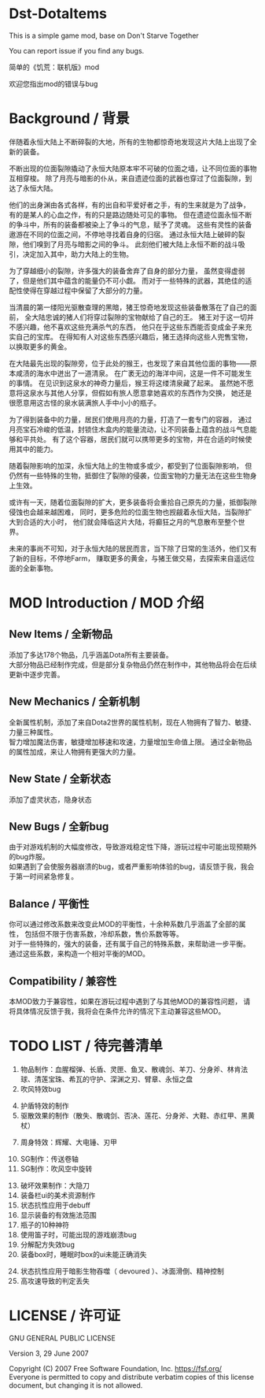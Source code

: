 # Dst-DotaItems

This is a simple game mod, base on Don't Starve Together

You can report issue if you find any bugs.

简单的《饥荒：联机版》mod

欢迎您指出mod的错误与bug

# Background / 背景

伴随着永恒大陆上不断碎裂的大地，所有的生物都惊奇地发现这片大陆上出现了全新的装备。

不断出现的位面裂隙撬动了永恒大陆原本牢不可破的位面之墙，让不同位面的事物互相穿梭。
除了月亮与暗影的仆从，来自遗迹位面的武器也穿过了位面裂隙，到达了永恒大陆。

他们的出身渊由各式各样，有的出自和平爱好者之手，有的生来就是为了战争，
有的是某人的心血之作，有的只是路边随处可见的事物。
但在遗迹位面永恒不断的争斗中，所有的装备都被染上了争斗的气息，赋予了灵魂。
这些有灵性的装备遨游在不同的位面之间，不停地寻找着自身的归宿。
通过永恒大陆上破碎的裂隙，他们嗅到了月亮与暗影之间的争斗。
此刻他们被大陆上永恒不断的战斗吸引，决定加入其中，助力大陆上的生物。

为了穿越细小的裂隙，许多强大的装备舍弃了自身的部分力量，
虽然变得虚弱了，但是他们其中蕴含的能量仍不可小觑。
而对于一些特殊的武器，其绝佳的适配性使得在穿越过程中保留了大部分的力量。

当清晨的第一缕阳光驱散查理的黑暗，猪王惊奇地发现这些装备散落在了自己的面前，
全大陆忠诚的猪人们将穿过裂隙的宝物献给了自己的王。
猪王对于这一切并不感兴趣，他不喜欢这些充满杀气的东西，
他只在乎这些东西能否变成金子来充实自己的宝库。
在得知有人对这些东西感兴趣后，猪王选择向这些人兜售宝物，以换取更多的黄金。

在大陆最先出现的裂隙旁，位于此处的猴王，也发现了来自其他位面的事物——原本咸渍的海水中迸出了一道清泉。
在广袤无边的海洋中间，这是一件不可能发生的事情。
在见识到这泉水的神奇力量后，猴王将这缕清泉藏了起来。
虽然她不愿意将这泉水与其他人分享，但假如有旅人愿意拿她喜欢的东西作为交换，
她还是很愿意用这古怪的泉水装满旅人手中小小的瓶子。

为了得到装备中的力量，居民们使用月亮的力量，打造了一套专门的容器，
通过月亮宝石冷峻的低温，封锁住木盒内的能量流动，让不同装备上蕴含的战斗气息能够和平共处。
有了这个容器，居民们就可以携带更多的宝物，并在合适的时候使用其中的能力。

随着裂隙影响的加深，永恒大陆上的生物或多或少，都受到了位面裂隙影响，
但仍然有一些特殊的生物，抵御住了裂隙的侵袭，位面宝物的力量无法在这些生物身上生效。

或许有一天，随着位面裂隙的扩大，更多装备将会重拾自己原先的力量，抵御裂隙侵蚀也会越来越困难，
同时，更多危险的位面生物也觊觎着永恒大陆，当裂隙扩大到合适的大小时，
他们就会降临这片大陆，将癫狂之月的气息散布至整个世界。

未来的事尚不可知，对于永恒大陆的居民而言，当下除了日常的生活外，他们又有了新的目标，不停地Farm，
赚取更多的黄金，与猪王做交易，去探索来自遥远位面的全新事物。

# MOD Introduction / MOD 介绍

## New Items / 全新物品
添加了多达178个物品，几乎涵盖Dota所有主要装备。  
大部分物品已经制作完成，但是部分复杂物品仍然在制作中，其他物品将会在后续更新中逐步完善。

## New Mechanics / 全新机制
全新属性机制，添加了来自Dota2世界的属性机制，现在人物拥有了智力、敏捷、力量三种属性。  
智力增加魔法伤害，敏捷增加移速和攻速，力量增加生命值上限。
通过全新物品的属性加成，来让人物拥有更强大的力量。

## New State / 全新状态
添加了虚灵状态，隐身状态

## New Bugs / 全新bug
由于对游戏机制的大幅度修改，导致游戏稳定性下降，游玩过程中可能出现预期外的bug炸服。  
如果遇到了会使服务器崩溃的bug，或者严重影响体验的bug，请反馈于我，我会于第一时间紧急修复。

## Balance / 平衡性
你可以通过修改系数来改变此MOD的平衡性，十余种系数几乎涵盖了全部的属性，
包括但不限于伤害系数，冷却系数，售价系数等等。  
对于一些特殊的，强大的装备，还有属于自己的特殊系数，来帮助进一步平衡。
通过这些系数，来构造一个相对平衡的MOD。

## Compatibility / 兼容性
本MOD致力于兼容性，如果在游玩过程中遇到了与其他MOD的兼容性问题，
请将具体情况反馈于我，我将会在条件允许的情况下主动兼容这些MOD。

# TODO LIST / 待完善清单  

1. 物品制作：血腥榴弹、长盾、灵匣、鱼叉、散魂剑、羊刀、分身斧、林肯法球、清莲宝珠、希瓦的守护、深渊之刃、臂章、永恒之盘
2. 吹风特效bug
<!-- 3. AOE施法的制作（陨星锤、缚灵索、纷争、榴弹）,使此类Aoe可以点击生物释放 -->
4. 护盾特效的制作
5. 驱散效果的制作（散失、散魂剑、否决、莲花、分身斧、大鞋、赤红甲、黑黄杖）
<!-- 6. 装备被动效果制作 -->
7. 周身特效：辉耀、大电锤、刃甲
<!-- 9. SG制作：眩晕状态 -->
10. SG制作：传送卷轴
11. SG制作：吹风空中旋转
<!-- 12. 投掷品制作：阿托斯、缚灵索、大根 -->
13. 破坏效果制作：大隐刀
14. 装备栏ui的美术资源制作
15. 状态抗性应用于debuff
16. 显示装备的有效施法范围
17. 瓶子的10种神符
18. 使用笛子时，可能出现的游戏崩溃bug
19. 分解配方失效bug
20. 装备box时，睡眠时box的ui未能正确消失
<!-- 21. 强袭的减甲光环 -->
<!-- 23. 客机特效音乐bug -->
24. 状态抗性应用于暗影生物吞噬（ devoured ）、冰面滑倒、精神控制
25. 高攻速导致的判定丢失

# LICENSE / 许可证

GNU GENERAL PUBLIC LICENSE  

Version 3, 29 June 2007

Copyright (C) 2007 Free Software Foundation, Inc. <https://fsf.org/>  
Everyone is permitted to copy and distribute verbatim copies
of this license document, but changing it is not allowed.  